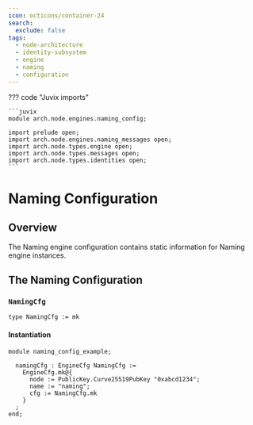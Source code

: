 ```yaml
---
icon: octicons/container-24
search:
  exclude: false
tags:
  - node-architecture
  - identity-subsystem
  - engine
  - naming
  - configuration
---
```


??? code "Juvix imports"

    ```juvix
    module arch.node.engines.naming_config;

    import prelude open;
    import arch.node.engines.naming_messages open;
    import arch.node.types.engine open;
    import arch.node.types.messages open;
    import arch.node.types.identities open;
    ```

# Naming Configuration

## Overview

The Naming engine configuration contains static information for Naming engine instances.

## The Naming Configuration

### `NamingCfg`

<!-- --8<-- [start:NamingCfg] -->
```juvix
type NamingCfg := mk
```
<!-- --8<-- [end:NamingCfg] -->

#### Instantiation

<!-- --8<-- [start:namingCfg] -->
```juvix extract-module-statements
module naming_config_example;

  namingCfg : EngineCfg NamingCfg :=
    EngineCfg.mk@{
      node := PublicKey.Curve25519PubKey "0xabcd1234";
      name := "naming";
      cfg := NamingCfg.mk
    }
  ;
end;
```
<!-- --8<-- [end:namingCfg] -->

